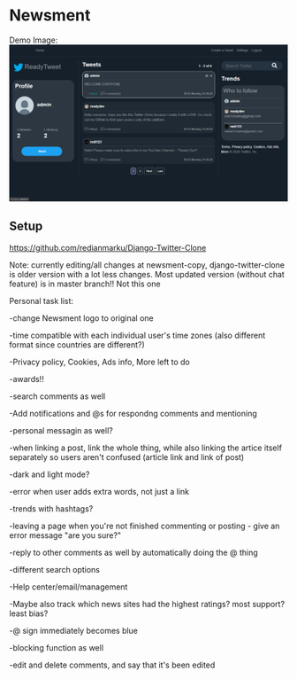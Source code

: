 # Newsment

Demo Image:
![](TwitterDemo.png)

## Setup

https://github.com/redianmarku/Django-Twitter-Clone 

Note: currently editing/all changes at newsment-copy, django-twitter-clone is older version with a lot less changes. Most updated version (without chat feature) is in master branch!! Not this one

Personal task list: 

-change Newsment logo to original one

-time compatible with each individual user's time zones (also different format since countries are different?)

-Privacy policy, Cookies, Ads info, More left to do 

-awards!!

-search comments as well

-Add notifications and @s for respondng comments and mentioning

-personal messagin as well? 

-when linking a post, link the whole thing, while also linking the artice itself separately so users aren't confused (article link and link of post)

-dark and light mode? 

-error when user adds extra words, not just a link

-trends with hashtags?

-leaving a page when you're not finished commenting or posting - give an error message "are you sure?" 

-reply to other comments as well by automatically doing the @ thing 

-different search options

-Help center/email/management

-Maybe also track which news sites had the highest ratings? most support? least bias?

-@ sign immediately becomes blue

-blocking function as well

-edit and delete comments, and say that it's been edited 

